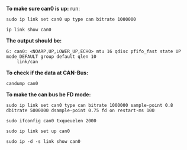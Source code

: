 **To make sure can0 is up:**
run:
```
sudo ip link set can0 up type can bitrate 1000000
```
```
ip link show can0
```

**The output should be:**
```
6: can0: <NOARP,UP,LOWER_UP,ECHO> mtu 16 qdisc pfifo_fast state UP mode DEFAULT group default qlen 10
    link/can 
```

**To check if the data at CAN-Bus:**
```
candump can0
```

**To make the can bus be FD mode:**
```
sudo ip link set can0 type can bitrate 1000000 sample-point 0.8 dbitrate 5000000 dsample-point 0.75 fd on restart-ms 100

sudo ifconfig can0 txqueuelen 2000

sudo ip link set up can0

sudo ip -d -s link show can0
```
